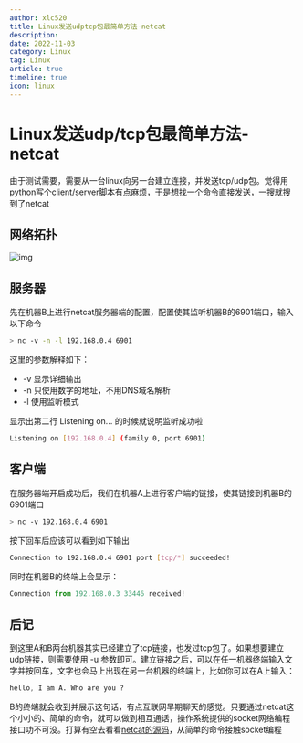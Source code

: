 ```yaml
---
author: xlc520
title: Linux发送udptcp包最简单方法-netcat
description: 
date: 2022-11-03
category: Linux
tag: Linux
article: true
timeline: true
icon: linux
---
```


# Linux发送udp/tcp包最简单方法-netcat

由于测试需要，需要从一台linux向另一台建立连接，并发送tcp/udp包。觉得用python写个client/server脚本有点麻烦，于是想找一个命令直接发送，一搜就搜到了netcat

## 网络拓扑

![img](https://static.xlc520.tk/blogImage/a2ae9f6f67a64c6587f07caffddca26b.png)

##  服务器

先在机器B上进行netcat服务器端的配置，配置使其监听机器B的6901端口，输入以下命令

```bash
> nc -v -n -l 192.168.0.4 6901
```

这里的参数解释如下：

- -v 显示详细输出
- -n 只使用数字的地址，不用DNS域名解析
- -l 使用监听模式

显示出第二行 Listening on... 的时候就说明监听成功啦

```bash
Listening on [192.168.0.4] (family 0, port 6901)
```

## 客户端

在服务器端开启成功后，我们在机器A上进行客户端的链接，使其链接到机器B的6901端口

```bash
> nc -v 192.168.0.4 6901
```

按下回车后应该可以看到如下输出

```bash
Connection to 192.168.0.4 6901 port [tcp/*] succeeded!
```

同时在机器B的终端上会显示：

```typescript
Connection from 192.168.0.3 33446 received!
```

## 后记

到这里A和B两台机器其实已经建立了tcp链接，也发过tcp包了。如果想要建立udp链接，则需要使用 -u 参数即可。建立链接之后，可以在任一机器终端输入文字并按回车，文字也会马上出现在另一台机器的终端上，比如你可以在A上输入：

```css
hello, I am A. Who are you ?
```

B的终端就会收到并展示这句话，有点互联网早期聊天的感觉。只要通过netcat这个小小的、简单的命令，就可以做到相互通话，操作系统提供的socket网络编程接口功不可没。打算有空去看看[netcat的源码](https://github.com/openbsd/src/blob/master/usr.bin/nc/netcat.c)，从简单的命令接触socket编程